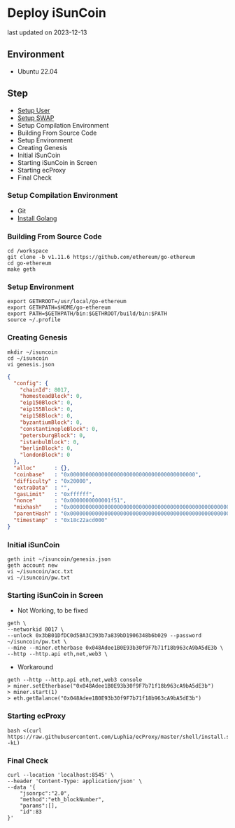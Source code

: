 # Deploy iSunCoin
last updated on 2023-12-13

## Environment
- Ubuntu 22.04

## Step
- [Setup User](/linux/create_sudoer_user_in_ubuntu.md)
- [Setup SWAP](/linux/setup_swap.md)
- Setup Compilation Environment
- Building From Source Code
- Setup Environment
- Creating Genesis
- Initial iSunCoin
- Starting iSunCoin in Screen
- Starting ecProxy
- Final Check

### Setup Compilation Environment
- Git
- [Install Golang](/linux/install_golang.md)

### Building From Source Code
```shell
cd /workspace
git clone -b v1.11.6 https://github.com/ethereum/go-ethereum
cd go-ethereum
make geth
```

### Setup Environment
```shell
export GETHROOT=/usr/local/go-ethereum
export GETHPATH=$HOME/go-ethereum
export PATH=$GETHPATH/bin:$GETHROOT/build/bin:$PATH
source ~/.profile
```

### Creating Genesis
```shell
mkdir ~/isuncoin
cd ~/isuncoin
vi genesis.json
```
```json
{
  "config": {
    "chainId": 8017,
    "homesteadBlock": 0,
    "eip150Block": 0,
    "eip155Block": 0,
    "eip158Block": 0,
    "byzantiumBlock": 0,
    "constantinopleBlock": 0,
    "petersburgBlock": 0,
    "istanbulBlock": 0,
    "berlinBlock": 0,
    "londonBlock": 0
  },
  "alloc"      : {},
  "coinbase"   : "0x0000000000000000000000000000000000000000",
  "difficulty" : "0x20000",
  "extraData"  : "",
  "gasLimit"   : "0xffffff",
  "nonce"      : "0x0000000000001f51",
  "mixhash"    : "0x0000000000000000000000000000000000000000000000000000000000000000",
  "parentHash" : "0x0000000000000000000000000000000000000000000000000000000000000000",
  "timestamp"  : "0x18c22acd000"
}
```

### Initial iSunCoin
```shell
geth init ~/isuncoin/genesis.json
geth account new
vi ~/isuncoin/acc.txt
vi ~/isuncoin/pw.txt
```

### Starting iSunCoin in Screen
- Not Working, to be fixed
```shell
geth \
--networkid 8017 \
--unlock 0x3bB01DfDC0d58A3C393b7a839bD1906348b6b029 --password ~/isuncoin/pw.txt \
--mine --miner.etherbase 0x048Adee1B0E93b30f9F7b71f18b963cA9bA5dE3b \
--http --http.api eth,net,web3 \
```

- Workaround
```shell
geth --http --http.api eth,net,web3 console
> miner.setEtherbase("0x048Adee1B0E93b30f9F7b71f18b963cA9bA5dE3b")
> miner.start(1)
> eth.getBalance("0x048Adee1B0E93b30f9F7b71f18b963cA9bA5dE3b")
```

### Starting ecProxy
```shell
bash <(curl https://raw.githubusercontent.com/Luphia/ecProxy/master/shell/install.sh -kL)
```

### Final Check
```shell
curl --location 'localhost:8545' \
--header 'Content-Type: application/json' \
--data '{
	"jsonrpc":"2.0",
	"method":"eth_blockNumber",
	"params":[],
	"id":83
}'
```
